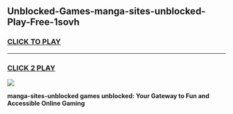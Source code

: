 
## Unblocked-Games-manga-sites-unblocked-Play-Free-1sovh
<h3>
<a href="https://premium76.site?title=manga-sites-unblocked&ref=23A">CLICK TO PLAY</a></h3>
<hr>

<h3>
<a href="https://premium76.site?title=manga-sites-unblocked&ref=23A">CLICK 2 PLAY</a>
  
</h3>

<a href="https://premium76.site?title=manga-sites-unblocked&ref=23A"><img src="https://clearcache.store/games.png"></a>


**manga-sites-unblocked games unblocked: Your Gateway to Fun and Accessible Online Gaming**
